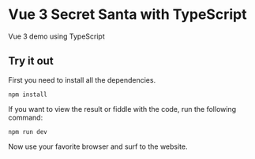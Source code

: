 # Vue 3 Secret Santa with TypeScript

Vue 3 demo using TypeScript

## Try it out

First you need to install all the dependencies.

```cli
npm install
```

If you want to view the result or fiddle with the code, run the following command:

```cli
npm run dev
```

Now use your favorite browser and surf to the website.
